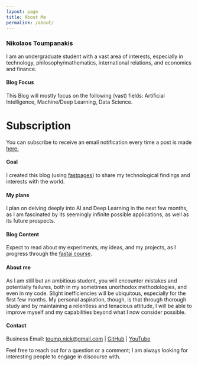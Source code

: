 ```yaml
---
layout: page
title: About Me
permalink: /about/
---
```


### Nikolaos Toumpanakis
I am an undergraduate student with a vast area of interests, especially in technology, philosophy/mathematics, international relations, and economics and finance.

#### Blog Focus
This Blog will mostly focus on the following (vast) fields: Artificial Intelligence, Machine/Deep Learning, Data Science.

# Subscription
You can subscribe to receive an email notification every time a post is made <a href="https://mailchi.mp/a284bea6addb/subscribe">here.</a>

#### Goal
I created this blog (using <a href="https://github.com/fastai/fastpages">fastpages</a>) to share my technological findings and interests with the world.

#### My plans
I plan on delving deeply into AI and Deep Learning in the next few months, as I am fascinated by its seemingly infinite possible applications, as well as its future prospects.

#### Blog Content
Expect to read about my experiments, my ideas, and my projects, as I progress through the <a href="https://course.fast.ai/">fastai course</a>. 

#### About me
As I am still but an ambitious student, you will encounter mistakes and potentially failures, both in my sometimes unorthodox methodologies, and even in my code. Slight inefficiencies will be ubiquitous, especially for the first few months. My personal aspiration, though, is that through thorough study and by maintaining a relentless and tenacious attitude, I will be able to improve myself and my capabilities beyond what I now consider possible.

#### Contact
Business Email: toump.nick@gmail.com | <a href="https://github.com/ntoump/">GitHub</a> | <a href="https://www.youtube.com/channel/UCFgF1lHh0fRQxY9CqpyBZgw">YouTube</a> 

Feel free to reach out for a question or a comment; I am always looking for interesting people to engage in discourse with.
